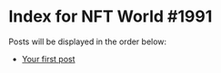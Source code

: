 # Index for NFT World #1991
Posts will be displayed in the order below:

- [Your first post](./001-first.md)


